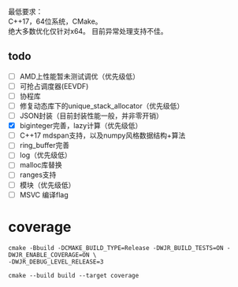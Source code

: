 最低要求：  \
C++17，64位系统，CMake。  \
绝大多数优化仅针对x64。 目前异常处理支持不佳。  

## todo
- [ ] AMD上性能暂未测试调优（优先级低）
- [ ] 可抢占调度器(EEVDF)
- [ ] 协程库
- [ ] 修复动态库下的unique_stack_allocator（优先级低）
- [ ] JSON封装（目前封装性能一般，并非零开销）
- [x] biginteger完善，lazy计算（优先级低）
- [ ] C++17 mdspan支持，以及numpy风格数据结构+算法
- [ ] ring_buffer完善
- [ ] log（优先级低）
- [ ] malloc库替换
- [ ] ranges支持
- [ ] 模块（优先级低）
- [ ] MSVC 编译flag

# coverage
```
cmake -Bbuild -DCMAKE_BUILD_TYPE=Release -DWJR_BUILD_TESTS=ON -DWJR_ENABLE_COVERAGE=ON \
-DWJR_DEBUG_LEVEL_RELEASE=3

cmake --build build --target coverage
```
